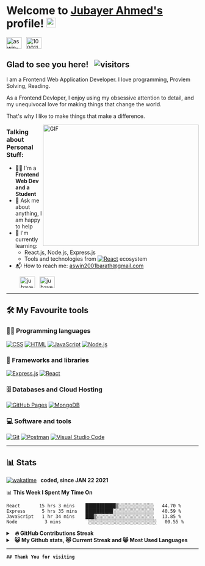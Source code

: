 # Welcome to [Jubayer Ahmed's](https://jubayerahmed46.me/) profile! <a href="https://www.jubayerahmed46.me/"><img src="https://media.giphy.com/media/hvRJCLFzcasrR4ia7z/giphy.gif" width="25px"></a>

<a href="https://www.linkedin.com/in/jubayer-ahmed-774449332/" target="_blank"><img align="center" src="https://raw.githubusercontent.com/rahuldkjain/github-profile-readme-generator/master/src/images/icons/Social/linked-in-alt.svg" alt="aswin-barath" height="30" width="40" /></a>
&nbsp;
<a href="https://www.facebook.com/jubayerahmed29837" target="_blank"><img align="center" src="https://raw.githubusercontent.com/rahuldkjain/github-profile-readme-generator/master/src/images/icons/Social/facebook.svg" alt="100011683902531e" height="30" width="40" /></a>
&nbsp;

## Glad to see you here! &nbsp; ![visitors](https://visitor-badge.glitch.me/badge?page_id=jubayerahmed46.jubayerahmed46)

I am a Frontend Web Application Developer. I love programming, Provlem Solving, Reading.

As a Frontend Devloper, I enjoy using my obsessive attention to detail, and my unequivocal love for making things that change the world.

That's why I like to make things that make a difference.

<img align="right" alt="GIF" src="https://github.com/jubayerahmed46/jubayerahmed46/blob/master/coding.gif?raw=true" width="408" height="318" />

### Talking about Personal Stuff:

- 👨‍🎓 I'm a **Frontend Web Dev and a Student**
- 💬 Ask me about anything, I am happy to help
- 🌱 I'm currently learning:
  - React.js, Node.js, Express.js
  - Tools and technologies from <a href="#"><img alt="React" src="https://img.shields.io/badge/React-20232a.svg?logo=react&logoColor=%2361DAFB"></a> ecosystem
- 📬 How to reach me: [aswin2001barath@gmail.com](jubayerahmed.dev@gmail.com)

&nbsp;&nbsp;&nbsp;&nbsp;&nbsp;&nbsp;&nbsp;&nbsp;
<a href="https://github.com/jubayerahmed46" target="_blank"><img align="center" src="https://raw.githubusercontent.com/rahuldkjain/github-profile-readme-generator/master/src/images/icons/Social/github.svg" alt="jubayerahmed46" height="30" width="40" /></a>
&nbsp;
<a href="https://www.hackerrank.com/jubayerahmed462" target="_blank"><img align="center" src="https://www.hackerrank.com/profile/jubayerahmed_dev" alt="jubayerahmed462" height="30" width="40" /></a>
&nbsp;

---

## 🛠️ My Favourite tools

### 👨‍💻 Programming languages

<p>
    <a href="#"><img alt="CSS" src="https://img.shields.io/badge/CSS-1572B6.svg?logo=css3&logoColor=white"></a>
    <a href="#"><img alt="HTML" src="https://img.shields.io/badge/HTML-E34F26.svg?logo=html5&logoColor=white"></a>
    <a href="#"><img alt="JavaScript" src="https://img.shields.io/badge/JavaScript-F7DF1E.svg?logo=javascript&logoColor=black"></a>
    <a href="#"><img alt="Node.js" src="https://img.shields.io/badge/Node.js-43853D.svg?logo=node.js&logoColor=white"></a>
</p>

### 🧰 Frameworks and libraries

<p>
    <a href="#"><img alt="Express.js" src="https://img.shields.io/badge/Express.js-404d59.svg?logo=express&logoColor=white"></a>
    <a href="#"><img alt="React" src="https://img.shields.io/badge/React-20232a.svg?logo=react&logoColor=%2361DAFB"></a>
</p>

### 🗄️ Databases and Cloud Hosting

<p>
    <a href="#"><img alt="GitHub Pages" src="https://img.shields.io/badge/GitHub%20Pages-327FC7.svg?logo=github&logoColor=white"></a>
    <a href="#"><img alt="MongoDB" src ="https://img.shields.io/badge/MongoDB-4ea94b.svg?logo=mongodb&logoColor=white"></a>
</p>

### 💻 Software and tools

<p>
    <a href="#"><img alt="Git" src="https://img.shields.io/badge/Git-F05033.svg?logo=git&logoColor=white"></a>
    <a href="#"><img alt="Postman" src="https://img.shields.io/badge/Postman-FF6C37?logo=postman&logoColor=white"></a>
    <a href="#"><img alt="Visual Studio Code" src="https://img.shields.io/badge/Visual%20Studio%20Code-0078d7.svg?logo=visual-studio-code&logoColor=white"></a>
</p>

---

## 📊 Stats

[![wakatime](https://wakatime.com/badge/user/0f3d8544-3446-40bb-987d-b1a8ed7d2cff.svg)](https://wakatime.com/@0f3d8544-3446-40bb-987d-b1a8ed7d2cff) <b>&nbsp; coded, since JAN 22 2021</b>

📊 <b>This Week I Spent My Time On</b>

<!--START_SECTION:waka-->

```text
React       15 hrs 3 mins    ███████████▒░░░░░░░░░░░░░   44.70 %
Express      5 hrs 35 mins   ██████████░░░░░░░░░░░░░░░   40.59 %
JavaScript   1 hr 34 mins    ███▒░░░░░░░░░░░░░░░░░░░░░   13.85 %
Node          3 mins          ░░░░░░░░░░░░░░░░░░░░░░░░░   00.55 %
```

<!--END_SECTION:waka-->

<details>
  <summary>&nbsp;&nbsp;<b>🔥 GitHub Contributions Streak</summary>
  <br/>

  <p>
  <img src="https://activity-graph.herokuapp.com/graph?username=jubayerahmed46&theme=react-dark&bg_color=20232a&hide_border=true" width=100%" />
  </p>

</details>

<details>
  <summary>&nbsp;&nbsp;<b>😺 My Github stats, 😻 Current Streak and 😸 Most Used Languages</summary>
  <br/>
	<a href="https://github.com/jubayerahmed46/github-readme-stats" title="Go to Source"><img alt="jubayerahmed46's Github Stats" src="https://jubayerahmed46-github-readme-stats.vercel.app/api?username=jubayerahmed46&show_icons=true&count_private=true&theme=react&border=61dafb&hide_border=true" height="172px"/></a>
	<a href="https://github.com/jubayerahmed46/github-readme-stats" title="Go to Source"><img alt="jubayerahmed46's Top Languages" src="https://github-readme-stats.vercel.app/api/top-langs/?username=jubayerahmed46&langs_count=6&layout=compact&theme=react&hide_border=true&border_color=61dafb&hide=Jupyter%20Notebook,html,css,scss,pug,ruby,php,shell" height="172px"/></a>
  <br/>
  
<br />

</details>

---

```text
## Thank You for visiting
```

